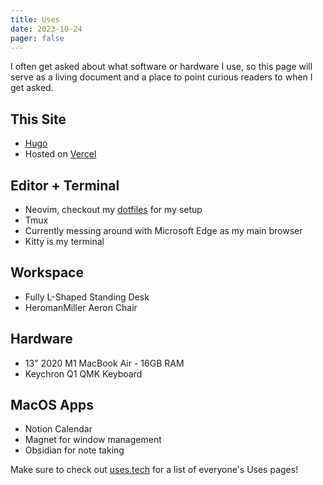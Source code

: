 ```yaml
---
title: Uses
date: 2023-10-24
pager: false
---
```


I often get asked about what software or hardware I use, so this page will serve as a living document and a place to point curious readers to when I get asked.

## This Site

- [Hugo](https://gohugo.io/)
- Hosted on [Vercel](https://vercel.com/)

## Editor + Terminal

- Neovim, checkout my [dotfiles](https://www.github.com/jeremydwayne/dotfiles) for my setup
- Tmux
- Currently messing around with Microsoft Edge as my main browser
- Kitty is my terminal

## Workspace

- Fully L-Shaped Standing Desk
- HeromanMiller Aeron Chair

## Hardware

- 13" 2020 M1 MacBook Air - 16GB RAM
- Keychron Q1 QMK Keyboard

## MacOS Apps

- Notion Calendar
- Magnet for window management
- Obsidian for note taking

Make sure to check out [uses.tech](https://uses.tech/) for a list of everyone's Uses pages!
